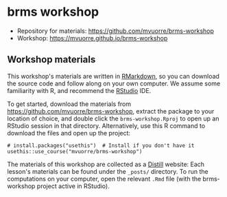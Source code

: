 
# brms workshop

- Repository for materials: <https://github.com/mvuorre/brms-workshop>
- Workshop: <https://mvuorre.github.io/brms-workshop>

## Workshop materials

This workshop's materials are written in [RMarkdown](https://rmarkdown.rstudio.com/), so you can download the source code and follow along on your own computer. We assume some familiarity with R, and recommend the [RStudio](https://rstudio.com/) IDE. 

To get started, download the materials from <https://github.com/mvuorre/brms-workshop>, extract the package to your location of choice, and double click the `brms-workshop.Rproj` to open up an RStudio session in that directory. Alternatively, use this R command to download the files and open up the project:

```
# install.packages("usethis")  # Install if you don't have it
usethis::use_course("mvuorre/brms-workshop")
```

The materials of this workshop are collected as a [Distill](https://rstudio.github.io/distill/) website: Each lesson's materials can be found under the `_posts/` directory. To run the computations on your computer, open the relevant `.Rmd` file (with the brms-workshop project active in RStudio).
